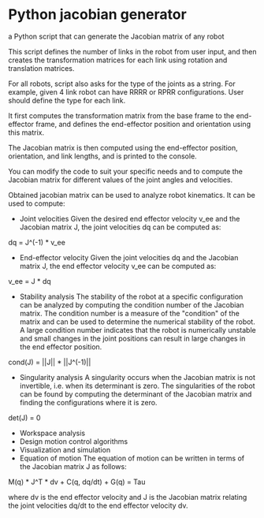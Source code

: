 # Python jacobian generator
 a Python script that can generate the Jacobian matrix of any robot
 
This script defines the number of links in the robot from user input, and then creates the transformation matrices for each link using rotation and translation matrices. 

For all robots, script also asks for the type of the joints as a string. For example, given 4 link robot can have RRRR or RPRR configurations. User should define the type for each link.

It first computes the transformation matrix from the base frame to the end-effector frame, and defines the end-effector position and orientation using this matrix. 

The Jacobian matrix is then computed using the end-effector position, orientation, and link lengths, and is printed to the console. 

You can modify the code to suit your specific needs and to compute the Jacobian matrix for different values of the joint angles and velocities.

Obtained jacobian matrix can be used to analyze robot kinematics. It can be used to compute:

- Joint velocities
Given the desired end effector velocity v_ee and the Jacobian matrix J, the joint velocities dq can be computed as:

dq = J^(-1) * v_ee
- End-effector velocity
Given the joint velocities dq and the Jacobian matrix J, the end effector velocity v_ee can be computed as:

v_ee = J * dq
- Stability analysis
The stability of the robot at a specific configuration can be analyzed by computing the condition number of the Jacobian matrix. The condition number is a measure of the "condition" of the matrix and can be used to determine the numerical stability of the robot. A large condition number indicates that the robot is numerically unstable and small changes in the joint positions can result in large changes in the end effector position.

cond(J) = ||J|| * ||J^(-1)||
- Singularity analysis
A singularity occurs when the Jacobian matrix is not invertible, i.e. when its determinant is zero. The singularities of the robot can be found by computing the determinant of the Jacobian matrix and finding the configurations where it is zero.

det(J) = 0
- Workspace analysis
- Design motion control algorithms
- Visualization and simulation
- Equation of motion
The equation of motion can be written in terms of the Jacobian matrix J as follows:

M(q) * J^T * dv + C(q, dq/dt) + G(q) = Tau

where dv is the end effector velocity and J is the Jacobian matrix relating the joint velocities dq/dt to the end effector velocity dv.
